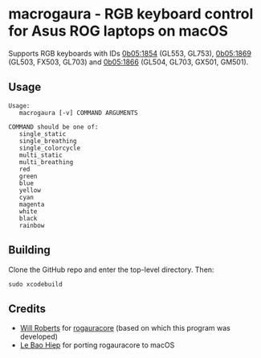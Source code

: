 # macrogaura - RGB keyboard control for Asus ROG laptops on macOS

Supports RGB keyboards with IDs [0b05:1854](https://linux-hardware.org/index.php?id=usb:0b05-1854) (GL553, GL753), [0b05:1869](https://linux-hardware.org/index.php?id=usb:0b05-1869) (GL503, FX503, GL703) and [0b05:1866](https://linux-hardware.org/index.php?id=usb:0b05-1866) (GL504, GL703, GX501, GM501).

## Usage

```
Usage:
   macrogaura [-v] COMMAND ARGUMENTS

COMMAND should be one of:
   single_static
   single_breathing
   single_colorcycle
   multi_static
   multi_breathing
   red
   green
   blue
   yellow
   cyan
   magenta
   white
   black
   rainbow
```

## Building

Clone the GitHub repo and enter the top-level directory.  Then:

```
sudo xcodebuild
```

## Credits
- [Will Roberts](https://github.com/wroberts) for [rogauracore](https://github.com/wroberts/rogauracore) (based on which this program was developed)
- [Le Bao Hiep](https://github.com/hieplpvip) for porting rogauracore to macOS
